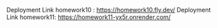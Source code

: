 Deployment Link homework10 : https://homework10.fly.dev/
Deployment Link homework11: https://homework11-yx5r.onrender.com/
